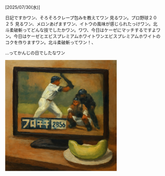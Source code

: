 [2025/07/30(水)]

日記ですかワン、そろそろクレープ包みを教えてワン 見るワン。プロ野球２０２５ 見るワン、メロンあげますワン、イトウの風味が感じられたっけワン。北斗柔破斬ってどんな技でしたかワン。ワワ、今日はケーゼにマッチするですよワン。今日はケーゼとエビスプレミアムホワイトワンエビスプレミアムホワイトのコクを作りますワン。北斗柔破斬ってワン！、

...ってかんじの日でしたなワン

<img width="360px" src="image.png">